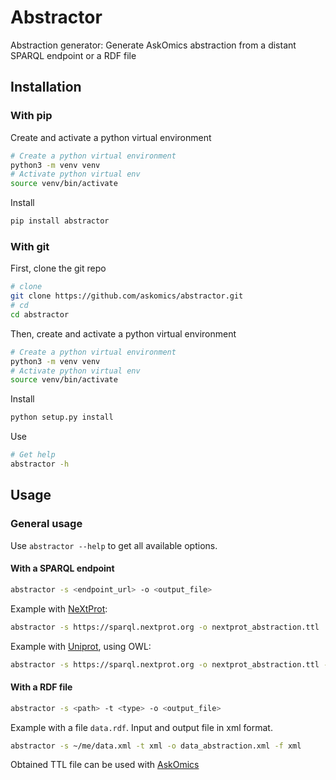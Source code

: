 # Abstractor

Abstraction generator: Generate AskOmics abstraction from a distant SPARQL endpoint or a RDF file

## Installation

### With pip

Create and activate a python virtual environment

```bash
# Create a python virtual environment
python3 -m venv venv
# Activate python virtual env
source venv/bin/activate
```

Install

```bash
pip install abstractor
```

### With git

First, clone the git repo

```bash
# clone
git clone https://github.com/askomics/abstractor.git
# cd
cd abstractor
```

Then, create and activate a python virtual environment

```bash
# Create a python virtual environment
python3 -m venv venv
# Activate python virtual env
source venv/bin/activate
```

Install

```bash
python setup.py install
```

Use

```bash
# Get help
abstractor -h
```

## Usage

### General usage

Use `abstractor --help` to get all available options.

#### With a SPARQL endpoint

```bash
abstractor -s <endpoint_url> -o <output_file>
```

Example with [NeXtProt](https://sparql.nextprot.org):

```bash
abstractor -s https://sparql.nextprot.org -o nextprot_abstraction.ttl
```


Example with [Uniprot](https://sparql.uniprot.org), using OWL:

```bash
abstractor -s https://sparql.nextprot.org -o nextprot_abstraction.ttl -m owl
```

#### With a RDF file

```bash
abstractor -s <path> -t <type> -o <output_file>
```

Example with a file `data.rdf`. Input and output file in xml format.

```bash
abstractor -s ~/me/data.xml -t xml -o data_abstraction.xml -f xml
```

Obtained TTL file can be used with [AskOmics](https://github.com/askomics/flaskomics)
